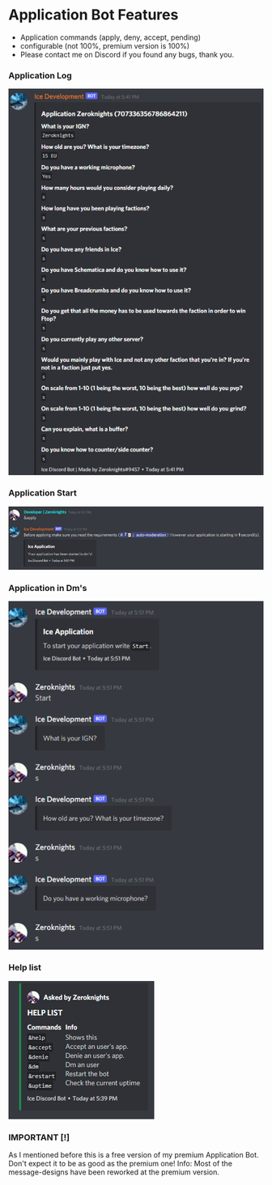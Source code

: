 # Application Bot Features

* Application commands (apply, deny, accept, pending)
* configurable (not 100%, premium version is 100%)
* Please contact me on Discord if you found any bugs, thank you.

### Application Log

![A1](./images/application1.png)

### Application Start

![A2](./images/applicationstart.png)

### Application in Dm's

![A3](./images/applystart1.png)

### Help list

![A4](./images/helplist.png)

### IMPORTANT [!]

As I mentioned before this is a free version of my premium Application Bot. Don't expect it to be as good as the premium one!
Info: Most of the message-designs have been reworked at the premium version.
